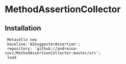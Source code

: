 # MethodAssertionCollector

## Installation

```Smalltalk
 Metacello new
 baseline:'ASSuggesterAssertion';
 repository: 'github://andreina-covi/MethodAssertionCollector:master/src';
 load
```
